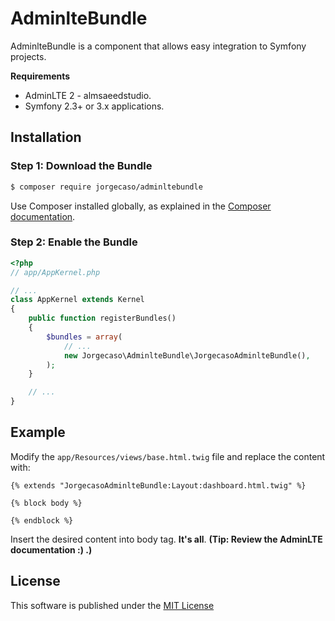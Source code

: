 AdminlteBundle
==============

AdminlteBundle is a component that allows easy integration to Symfony projects.

**Requirements**
  * AdminLTE 2 - almsaeedstudio.
  * Symfony 2.3+ or 3.x applications.
  
Installation
------------

### Step 1: Download the Bundle

```bash
$ composer require jorgecaso/adminltebundle
```

Use Composer installed globally, as explained in the [Composer documentation](https://getcomposer.org/doc/00-intro.md).

### Step 2: Enable the Bundle

```php
<?php
// app/AppKernel.php

// ...
class AppKernel extends Kernel
{
    public function registerBundles()
    {
        $bundles = array(
            // ...
            new Jorgecaso\AdminlteBundle\JorgecasoAdminlteBundle(),
        );
    }

    // ...
}
```

Example
-------

Modify the `app/Resources/views/base.html.twig` file and replace the content with:

```twig
{% extends "JorgecasoAdminlteBundle:Layout:dashboard.html.twig" %}

{% block body %}

{% endblock %}
```
Insert the desired content into body tag. **It's all**.
**(Tip: Review the AdminLTE documentation :) .)**

License
-------

This software is published under the [MIT License](LICENSE.md)
